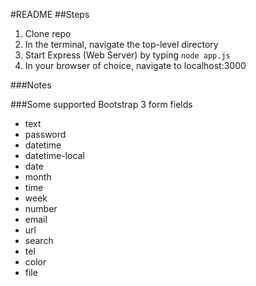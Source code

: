 #README
##Steps
1. Clone repo
1. In the terminal, navigate the top-level directory
1. Start Express (Web Server) by typing ```node app.js```
1. In your browser of choice, navigate to localhost:3000

###Notes

###Some supported Bootstrap 3 form fields

+ text
+ password
+ datetime
+ datetime-local
+ date
+ month
+ time
+ week
+ number
+ email
+ url
+ search
+ tel
+ color
+ file